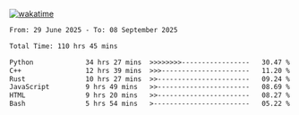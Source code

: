 [![wakatime](https://wakatime.com/badge/user/879aea6b-e969-410f-b0b6-2bb4510bea6f.svg)](https://wakatime.com/@879aea6b-e969-410f-b0b6-2bb4510bea6f)
<!--START_SECTION:waka-->

```txt
From: 29 June 2025 - To: 08 September 2025

Total Time: 110 hrs 45 mins

Python             34 hrs 27 mins  >>>>>>>>-----------------   30.47 %
C++                12 hrs 39 mins  >>>----------------------   11.20 %
Rust               10 hrs 27 mins  >>-----------------------   09.24 %
JavaScript         9 hrs 49 mins   >>-----------------------   08.69 %
HTML               9 hrs 20 mins   >>-----------------------   08.27 %
Bash               5 hrs 54 mins   >------------------------   05.22 %
```

<!--END_SECTION:waka-->
